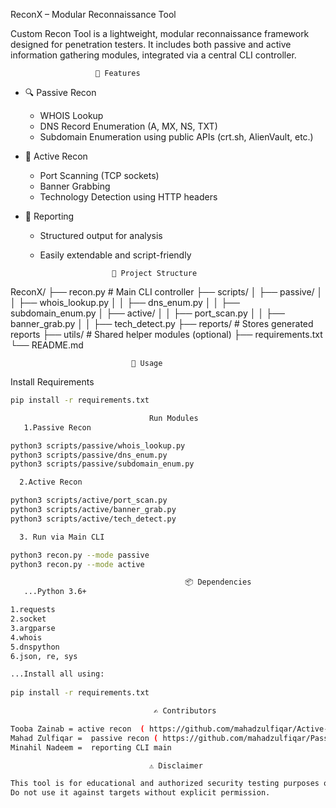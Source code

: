 ReconX
 – Modular Reconnaissance Tool

Custom Recon Tool is a lightweight, modular reconnaissance framework designed for penetration testers. It includes both passive and active information gathering modules, integrated via a central CLI controller.



                       🧠 Features

- 🔍 Passive Recon
  - WHOIS Lookup
  - DNS Record Enumeration (A, MX, NS, TXT)
  - Subdomain Enumeration using public APIs (crt.sh, AlienVault, etc.)

- 🔧 Active Recon
  - Port Scanning (TCP sockets)
  - Banner Grabbing
  - Technology Detection using HTTP headers

- 📄 Reporting
  - Structured output for analysis
  - Easily extendable and script-friendly

                        📁 Project Structure

ReconX/
├── recon.py # Main CLI controller
├── scripts/
│ ├── passive/
│ │ ├── whois_lookup.py
│ │ ├── dns_enum.py
│ │ ├── subdomain_enum.py
│ ├── active/
│ │ ├── port_scan.py
│ │ ├── banner_grab.py
│ │ ├── tech_detect.py
├── reports/ # Stores generated reports
├── utils/ # Shared helper modules (optional)
├── requirements.txt
└── README.md


                               🚀 Usage

 Install Requirements
```bash
pip install -r requirements.txt

                               Run Modules
   1.Passive Recon

python3 scripts/passive/whois_lookup.py
python3 scripts/passive/dns_enum.py
python3 scripts/passive/subdomain_enum.py

  2.Active Recon

python3 scripts/active/port_scan.py
python3 scripts/active/banner_grab.py
python3 scripts/active/tech_detect.py

  3. Run via Main CLI

python3 recon.py --mode passive
python3 recon.py --mode active

                                       📦 Dependencies
   ...Python 3.6+

1.requests
2.socket
3.argparse
4.whois
5.dnspython
6.json, re, sys

...Install all using:
 
pip install -r requirements.txt

                                ✍️ Contributors

Tooba Zainab = active recon  ( https://github.com/mahadzulfiqar/Active-Recon-Module )
Mahad Zulfiqar =  passive recon ( https://github.com/mahadzulfiqar/Passive-Recon-Module )
Minahil Nadeem =  reporting CLI main 

                               ⚠️ Disclaimer

This tool is for educational and authorized security testing purposes only.
Do not use it against targets without explicit permission.

